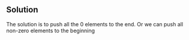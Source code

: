 ## Solution
The solution is to push all the 0 elements to the end.
Or we can push all non-zero elements to the beginning